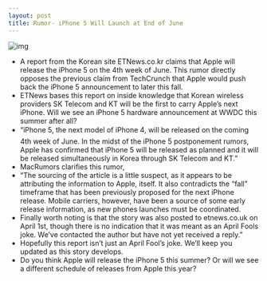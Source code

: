 ```yaml
---
layout: post
title: Rumor- iPhone 5 Will Launch at End of June
---
```

![img](http://media.idownloadblog.com/wp-content/uploads/2011/04/WWDC-Apple-banner-e1301973052438.jpeg)
* A report from the Korean site ETNews.co.kr claims that Apple will release the iPhone 5 on the 4th week of June. This rumor directly opposes the previous claim from TechCrunch that Apple would push back the iPhone 5 announcement to later this fall.
* ETNews bases this report on inside knowledge that Korean wireless providers SK Telecom and KT will be the first to carry Apple’s next iPhone. Will we see an iPhone 5 hardware announcement at WWDC this summer after all?
* “iPhone 5, the next model of iPhone 4, will be released on the coming 4th week of June. In the midst of the iPhone 5 postponement rumors, Apple has confirmed that iPhone 5 will be released as planned and it will be released simultaneously in Korea through SK Telecom and KT.”
* MacRumors clarifies this rumor,
* “The sourcing of the article is a little suspect, as it appears to be attributing the information to Apple, itself. It also contradicts the “fall” timeframe that has been previously proposed for the next iPhone release. Mobile carriers, however, have been a source of some early release information, as new phones launches must be coordinated.
* Finally worth noting is that the story was also posted to etnews.co.uk on April 1st, though there is no indication that it was meant as an April Fools joke. We’ve contacted the author but have not yet received a reply.”
* Hopefully this report isn’t just an April Fool’s joke. We’ll keep you updated as this story develops.
* Do you think Apple will release the iPhone 5 this summer? Or will we see a different schedule of releases from Apple this year?

